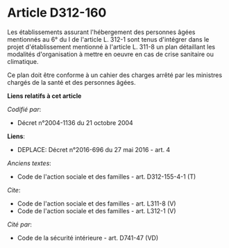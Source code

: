 # Article D312-160

Les établissements assurant l'hébergement des personnes âgées mentionnés au 6° du I de l'article L. 312-1 sont tenus
d'intégrer dans le projet d'établissement mentionné à l'article L. 311-8 un plan détaillant les modalités d'organisation à
mettre en oeuvre en cas de crise sanitaire ou climatique. 

Ce plan doit être conforme à un cahier des charges arrêté par les ministres chargés de la santé et des personnes âgées.

**Liens relatifs à cet article**

_Codifié par_:

  - Décret n°2004-1136 du 21 octobre 2004

**Liens**:

  - DEPLACE: Décret n°2016-696 du 27 mai 2016 - art. 4

_Anciens textes_:

  - Code de l'action sociale et des familles - art. D312-155-4-1 (T)

_Cite_:

  - Code de l'action sociale et des familles - art. L311-8 (V)
  - Code de l'action sociale et des familles - art. L312-1 (V)

_Cité par_:

  - Code de la sécurité intérieure - art. D741-47 (VD)
